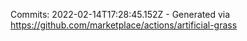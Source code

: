 Commits: 2022-02-14T17:28:45.152Z - Generated via https://github.com/marketplace/actions/artificial-grass
<br>
